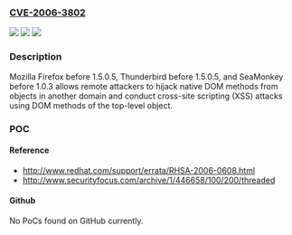 ### [CVE-2006-3802](https://cve.mitre.org/cgi-bin/cvename.cgi?name=CVE-2006-3802)
![](https://img.shields.io/static/v1?label=Product&message=n%2Fa&color=blue)
![](https://img.shields.io/static/v1?label=Version&message=n%2Fa&color=blue)
![](https://img.shields.io/static/v1?label=Vulnerability&message=n%2Fa&color=brighgreen)

### Description

Mozilla Firefox before 1.5.0.5, Thunderbird before 1.5.0.5, and SeaMonkey before 1.0.3 allows remote attackers to hijack native DOM methods from objects in another domain and conduct cross-site scripting (XSS) attacks using DOM methods of the top-level object.

### POC

#### Reference
- http://www.redhat.com/support/errata/RHSA-2006-0608.html
- http://www.securityfocus.com/archive/1/446658/100/200/threaded

#### Github
No PoCs found on GitHub currently.

